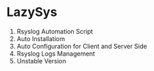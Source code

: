 # LazySys

1. Rsyslog Automation Script
2. Auto Installatiom 
3. Auto Configuration for Client and Server Side
4. Rsyslog Logs Management
5. Unstable Version
